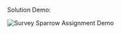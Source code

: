 Solution Demo:

![Survey Sparrow Assignment Demo]('https://github.com/RamMahe1110/survey-sparrow-assign/tree/main/src/assets/solution-demo.gif')